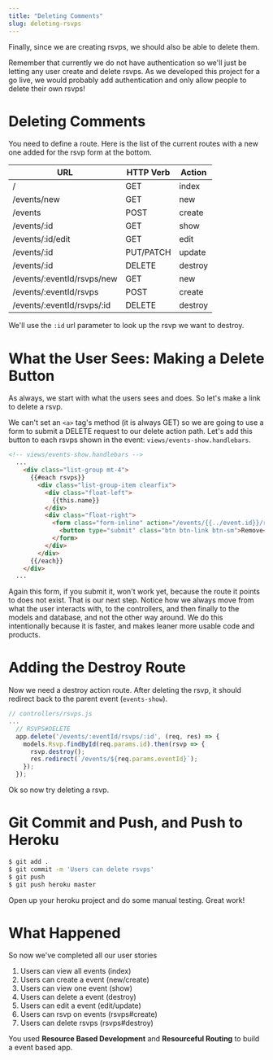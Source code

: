 ```yaml
---
title: "Deleting Comments"
slug: deleting-rsvps
---
```


Finally, since we are creating rsvps, we should also be able to delete them.

Remember that currently we do not have authentication so we'll just be letting any user create and delete rsvps. As we developed this project for a go live, we would probably add authentication and only allow people to delete their own rsvps!

# Deleting Comments

You need to define a route. Here is the list of the current routes with a new one added for the rsvp form at the bottom.

| URL              | HTTP Verb | Action  |
|------------------|-----------|---------|
| /                | GET       | index   |
| /events/new     | GET       | new     |
| /events         | POST      | create  |
| /events/:id     | GET       | show    |
| /events/:id/edit| GET       | edit    |
| /events/:id     | PUT/PATCH | update  |
| /events/:id     | DELETE    | destroy |
| /events/:eventId/rsvps/new | GET      | new  |
| /events/:eventId/rsvps | POST      | create  |
| /events/:eventId/rsvps/:id | DELETE      | destroy  |

We'll use the `:id` url parameter to look up the rsvp we want to destroy.

# What the User Sees: Making a Delete Button

As always, we start with what the users sees and does. So let's make a link to delete a rsvp.

We can't set an `<a>` tag's method (it is always GET) so we are going to use a form to submit a DELETE request to our delete action path. Let's add this button to each rsvps shown in the event: `views/events-show.handlebars`.

```HTML
<!-- views/events-show.handlebars -->
  ...
    <div class="list-group mt-4">
      {{#each rsvps}}
        <div class="list-group-item clearfix">
          <div class="float-left">
            {{this.name}}
          </div>
          <div class="float-right">
            <form class="form-inline" action="/events/{{../event.id}}/rsvps/{{this.id}}?_method=DELETE" method="post">
              <button type="submit" class="btn btn-link btn-sm">Remove</button>
            </form>
          </div>
        </div>
      {{/each}}
    </div>
  ...
```

Again this form, if you submit it, won't work yet, because the route it points to does not exist. That is our next step. Notice how we always move from what the user interacts with, to the controllers, and then finally to the models and database, and not the other way around. We do this intentionally because it is faster, and makes leaner more usable code and products.

# Adding the Destroy Route

Now we need a destroy action route. After deleting the rsvp, it should redirect back to the parent event (`events-show`).

```js
// controllers/rsvps.js
...
  // RSVPS#DELETE
  app.delete('/events/:eventId/rsvps/:id', (req, res) => {
    models.Rsvp.findById(req.params.id).then(rsvp => {
      rsvp.destroy();
      res.redirect(`/events/${req.params.eventId}`);
    });
  });
```

Ok so now try deleting a rsvp.

# Git Commit and Push, and Push to Heroku

```bash
$ git add .
$ git commit -m 'Users can delete rsvps'
$ git push
$ git push heroku master
```

Open up your heroku project and do some manual testing. Great work!

# What Happened

So now we've completed all our user stories

1. Users can view all events (index)
1. Users can create a event (new/create)
1. Users can view one event (show)
1. Users can delete a event (destroy)
1. Users can edit a event (edit/update)
1. Users can rsvp on events (rsvps#create)
1. Users can delete rsvps (rsvps#destroy)

You used **Resource Based Development** and **Resourceful Routing** to build a event based app.
